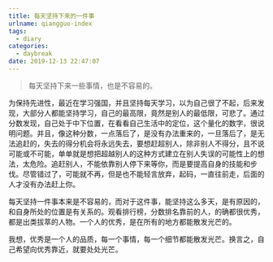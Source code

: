 ```yaml
---
title: 每天坚持下来的一件事
urlname: qiangguo-index
tags:
  - diary
categories:
  - daybreak
date: 2019-12-13 22:47:07
---
```

<!-- Hexo daybreak git vb.net 健康 博客设置 网络日志 软件列表 魔法书签 -->
<!--![图]() -->
<!--[]() -->

> 每天坚持下来一些事情，也是不容易的。

<!-- more -->

为保持先进性，最近在学习强国，并且坚持每天学习，以为自己很了不起，后来发现，大部分人都能坚持学习，自己的最高限，竟然是别人的最低限，可悲了。通过分数发现，自己处于中下位置，在看看自己生活中的定位，这个量化的数字，很说明问题。并且，像这种分数，一点落后了，是没有办法重来的，一旦落后了，是无法追赶的，失去的得分机会将永远失去，要想赶超别人，除非别人不得分，且不说可能或不可能，单单就是想把超越别人的这种方式建立在别人失误的可能性上的想法，太危险。追赶别人，不能依靠别人停下来等你，而是要提高自身的技能和步伐。尽管错过了，可能就不再，但是也不能轻言放弃，起码，一直往前走，后面的人才没有办法赶上你。

每天坚持一件事本来是不容易的，而对于这件事，能坚持这么多天，是有原因的，和自身所处的位置是有关系的。观看排行榜，分数排名靠前的人，的确都很优秀，都是出类拔萃的人物。一个人的优秀，是在所有的地方都能散发光芒的。

我想，优秀是一个人的品质，每一个事情，每一个细节都能散发光芒。换言之，自己希望向优秀靠近，就要处处光芒。